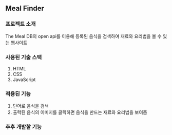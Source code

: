 ## Meal Finder

### 프로젝트 소개

The Meal DB의 open api를 이용해 등록된 음식을 검색하여 재료와 요리법을 볼 수 있는 웹사이트

### 사용된 기술 스택

1. HTML
2. CSS
3. JavaScript

### 적용된 기능

1. 단어로 음식을 검색
2. 출력된 음식의 이미지를 클릭하면 음식을 만드는 재료와 요리법을 보여줌

### 추후 개발할 기능
